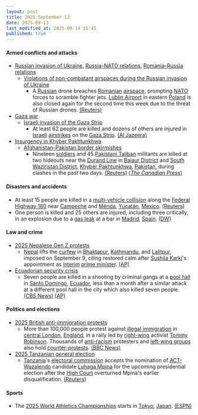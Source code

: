 ```yaml
---
layout: post
title: 2025 September 13
date: 2025-09-13
last_modified_at: 2025-09-14 15:45
published: true
---
```



#### Armed conflicts and attacks

* [Russian invasion of Ukraine](https://en.wikipedia.org/wiki/Russian_invasion_of_Ukraine "Russian invasion of Ukraine"), [Russia–NATO relations](https://en.wikipedia.org/wiki/Russia%E2%80%93NATO_relations "Russia–NATO relations"), [Romania–Russia relations](https://en.wikipedia.org/wiki/Romania%E2%80%93Russia_relations "Romania–Russia relations")
  * [Violations of non-combatant airspaces during the Russian invasion of Ukraine](https://en.wikipedia.org/wiki/Violations_of_non-combatant_airspaces_during_the_Russian_invasion_of_Ukraine "Violations of non-combatant airspaces during the Russian invasion of Ukraine")
    * A [Russian](https://en.wikipedia.org/wiki/Russian_Armed_Forces "Russian Armed Forces") drone breaches [Romanian](https://en.wikipedia.org/wiki/Romania "Romania") [airspace](https://en.wikipedia.org/wiki/Airspace "Airspace"), prompting [NATO](https://en.wikipedia.org/wiki/NATO "NATO") forces to scramble fighter jets. [Lublin Airport](https://en.wikipedia.org/wiki/Lublin_Airport "Lublin Airport") in eastern [Poland](https://en.wikipedia.org/wiki/Poland "Poland") is also closed again for the second time this week due to the threat of Russian drones. [(Reuters)](https://www.reuters.com/world/drone-breaches-romanian-airspace-during-russian-attack-neighbouring-ukraine-2025-09-13/)
* [Gaza war](https://en.wikipedia.org/wiki/Gaza_war "Gaza war")
  * [Israeli invasion of the Gaza Strip](https://en.wikipedia.org/wiki/Israeli_invasion_of_the_Gaza_Strip "Israeli invasion of the Gaza Strip")
    * At least 62 people are killed and dozens of others are injured in [Israeli](https://en.wikipedia.org/wiki/Israel "Israel") [airstrikes](https://en.wikipedia.org/wiki/Airstrike "Airstrike") on the [Gaza Strip](https://en.wikipedia.org/wiki/Gaza_Strip "Gaza Strip"). [(Al Jazeera)](https://www.aljazeera.com/news/liveblog/2025/9/13/live-school-sheltering-displaced-palestinians-hit-by-israeli-strike)
* [Insurgency in Khyber Pakhtunkhwa](https://en.wikipedia.org/wiki/Insurgency_in_Khyber_Pakhtunkhwa "Insurgency in Khyber Pakhtunkhwa")
  * [Afghanistan–Pakistan border skirmishes](https://en.wikipedia.org/wiki/Afghanistan%E2%80%93Pakistan_clashes_%282024%E2%80%93present%29 "Afghanistan–Pakistan clashes (2024–present)")
    * Nineteen [soldiers](https://en.wikipedia.org/wiki/Pakistan_Army "Pakistan Army") and 45 [Pakistani Taliban](https://en.wikipedia.org/wiki/Pakistani_Taliban "Pakistani Taliban") militants are killed at two hideouts near the [Durand Line](https://en.wikipedia.org/wiki/Durand_Line "Durand Line") in [Bajaur District](https://en.wikipedia.org/wiki/Bajaur_District "Bajaur District") and [South Waziristan District](https://en.wikipedia.org/wiki/South_Waziristan_District "South Waziristan District"), [Khyber Pakhtunkhwa](https://en.wikipedia.org/wiki/Khyber_Pakhtunkhwa "Khyber Pakhtunkhwa"), [Pakistan](https://en.wikipedia.org/wiki/Pakistan "Pakistan"), during clashes in the past two days. [(Reuters)](https://www.reuters.com/world/asia-pacific/nineteen-pakistan-soldiers-killed-clashes-northwest-military-says-2025-09-13/) [(*The Canadian Press*)](https://www.msn.com/en-ca/news/world/pakistani-army-says-clashes-near-the-afghan-border-killed-12-soldiers-and-35-militants/ar-AA1MtaqL?ocid=winp1taskbar&cvid=c4b41ec429f74ae9a4fa6d180b6d0e24&ei=29)

#### Disasters and accidents

* At least 15 people are killed in a [multi-vehicle collision](https://en.wikipedia.org/wiki/Multi-vehicle_collision "Multi-vehicle collision") along the [Federal Highway 180](https://en.wikipedia.org/wiki/Mexican_Federal_Highway_180 "Mexican Federal Highway 180") near [Campeche](https://en.wikipedia.org/wiki/Campeche_%28city%29 "Campeche (city)") and [Mérida](https://en.wikipedia.org/wiki/M%C3%A9rida%2C_Yucat%C3%A1n "Mérida, Yucatán"), [Yucatán](https://en.wikipedia.org/wiki/Yucat%C3%A1n "Yucatán"), [Mexico](https://en.wikipedia.org/wiki/Mexico "Mexico"). [(Reuters)](https://www.reuters.com/world/americas/fiery-accident-leaves-15-dead-mexicos-yucatan-peninsula-2025-09-14/)
* One person is killed and 25 others are injured, including three critically, in an explosion due to a [gas leak](https://en.wikipedia.org/wiki/Gas_leak "Gas leak") at a bar in [Madrid](https://en.wikipedia.org/wiki/Madrid "Madrid"), [Spain](https://en.wikipedia.org/wiki/Spain "Spain"). [(DW)](https://www.dw.com/en/spain-one-killed-dozens-injured-in-madrid-bar-explosion/a-73986273)

#### Law and crime

* [2025 Nepalese Gen Z protests](https://en.wikipedia.org/wiki/2025_Nepalese_Gen_Z_protests "2025 Nepalese Gen Z protests")
  * [Nepal](https://en.wikipedia.org/wiki/Nepal "Nepal") lifts the [curfew](https://en.wikipedia.org/wiki/Curfew "Curfew") in [Bhaktapur](https://en.wikipedia.org/wiki/Bhaktapur "Bhaktapur"), [Kathmandu](https://en.wikipedia.org/wiki/Kathmandu "Kathmandu"), and [Lalitpur](https://en.wikipedia.org/wiki/Lalitpur%2C_Nepal "Lalitpur, Nepal"), imposed on September 9, citing restored calm after [Sushila Karki](https://en.wikipedia.org/wiki/Sushila_Karki "Sushila Karki")'s appointment as [interim](https://en.wikipedia.org/wiki/Interim_government_of_Sushila_Karki "Interim government of Sushila Karki") [prime minister](https://en.wikipedia.org/wiki/Prime_Minister_of_Nepal "Prime Minister of Nepal"). [(AP)](https://apnews.com/article/nepal-protests-curfew-sushila-karki-9b315d03aa5adb18cba1f28b11da4dc5)
* [Ecuadorian security crisis](https://en.wikipedia.org/wiki/Ecuadorian_security_crisis "Ecuadorian security crisis")
  * Seven people are killed in a shooting by criminal gangs at a [pool hall](https://en.wikipedia.org/wiki/Pool_hall "Pool hall") in [Santo Domingo](https://en.wikipedia.org/wiki/Santo_Domingo%2C_Ecuador "Santo Domingo, Ecuador"), [Ecuador](https://en.wikipedia.org/wiki/Ecuador "Ecuador"), less than a month after a similar attack at a different pool hall in the city which also killed seven people. [(CBS News)](https://www.cbsnews.com/news/pool-hall-mass-shooting-ecuador-deaths-latest-massacre/) [(AP)](https://apnews.com/article/ecuador-violence-gangs-shooting-pool-hall-d5aeb150ee5471368085d5d3b701ae0e)

#### Politics and elections

* [2025 British anti-immigration protests](https://en.wikipedia.org/wiki/2025_British_anti-immigration_protests "2025 British anti-immigration protests")
  * More than 100,000 people protest against [illegal immigration](https://en.wikipedia.org/wiki/Illegal_immigration "Illegal immigration") in [central London](https://en.wikipedia.org/wiki/Central_London "Central London"), [England](https://en.wikipedia.org/wiki/England "England"), in a rally led by [right-wing](https://en.wikipedia.org/wiki/Right-wing_politics "Right-wing politics") activist [Tommy Robinson](https://en.wikipedia.org/wiki/Tommy_Robinson "Tommy Robinson"). Thousands of [anti-racism](https://en.wikipedia.org/wiki/Anti-racism "Anti-racism") protesters and [left-wing groups](https://en.wikipedia.org/wiki/Left-wing_politics "Left-wing politics") also hold [counter-protests](https://en.wikipedia.org/wiki/Counter-protest "Counter-protest"). [(BBC News)](https://www.bbc.co.uk/news/articles/cwydezxl0xlo)
* [2025 Tanzanian general election](https://en.wikipedia.org/wiki/2025_Tanzanian_general_election "2025 Tanzanian general election")
  * [Tanzania](https://en.wikipedia.org/wiki/Tanzania "Tanzania")'s [electoral commission](https://en.wikipedia.org/wiki/National_Electoral_Commission_%28Tanzania%29 "National Electoral Commission (Tanzania)") accepts the nomination of [ACT-Wazalendo](https://en.wikipedia.org/wiki/ACT-Wazalendo "ACT-Wazalendo") candidate [Luhaga Mpina](https://en.wikipedia.org/wiki/Luhaga_Mpina "Luhaga Mpina") for the upcoming presidential election after the [High Court](https://en.wikipedia.org/wiki/High_Court_of_Tanzania "High Court of Tanzania") overturned Mpina's earlier disqualification. [(Reuters)](https://www.reuters.com/world/africa/opposition-candidate-mpina-cleared-contest-tanzania-presidential-election-2025-09-13/)

#### Sports

* The [2025 World Athletics Championships](https://en.wikipedia.org/wiki/2025_World_Athletics_Championships "2025 World Athletics Championships") starts in [Tokyo](https://en.wikipedia.org/wiki/Tokyo "Tokyo"), [Japan](https://en.wikipedia.org/wiki/Japan "Japan"). [(ESPN)](https://www.espn.com/olympics/story/_/id/46140438/world-athletics-championships-2025-tokyo-japan-how-watch-australia-gout-gout-nina-kennedy-medals)
